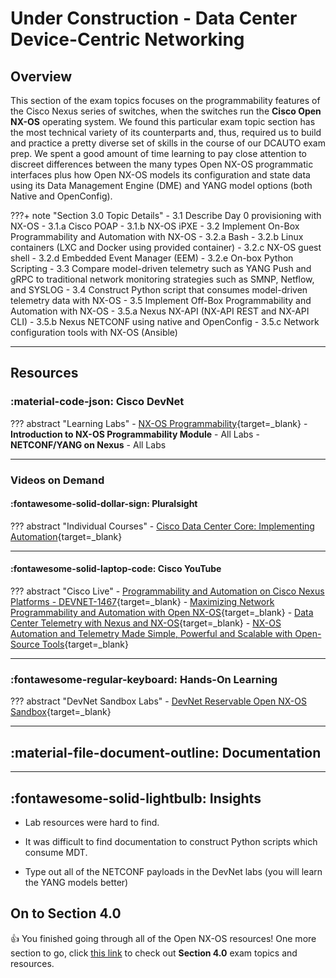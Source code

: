 # Under Construction - Data Center Device-Centric Networking

## Overview

This section of the exam topics focuses on the programmability features of the Cisco Nexus series of switches, when the switches run the **Cisco Open NX-OS** operating system.  We found this particular exam topic section has the most technical variety of its counterparts and, thus, required us to build and practice a pretty diverse set of skills in the course of our DCAUTO exam prep.  We spent a good amount of time learning to pay close attention to discreet differences between the many types Open NX-OS programmatic interfaces plus how Open NX-OS models its configuration and state data using its Data Management Engine (DME) and YANG model options (both Native and OpenConfig).

???+ note "Section 3.0 Topic Details"
    - 3.1 Describe Day 0 provisioning with NX-OS
        - 3.1.a Cisco POAP
        - 3.1.b NX-OS iPXE
    - 3.2 Implement On-Box Programmability and Automation with NX-OS
        - 3.2.a Bash
        - 3.2.b Linux containers (LXC and Docker using provided container)
        - 3.2.c NX-OS guest shell
        - 3.2.d Embedded Event Manager (EEM)
        - 3.2.e On-box Python Scripting
    - 3.3 Compare model-driven telemetry such as YANG Push and gRPC to traditional network monitoring strategies such as SMNP, Netflow, and SYSLOG
    - 3.4 Construct Python script that consumes model-driven telemetry data with NX-OS
    - 3.5 Implement Off-Box Programmability and Automation with NX-OS
        - 3.5.a Nexus NX-API (NX-API REST and NX-API CLI)
        - 3.5.b Nexus NETCONF using native and OpenConfig
        - 3.5.c Network configuration tools with NX-OS (Ansible)

---

## Resources

### :material-code-json: Cisco DevNet

??? abstract "Learning Labs"
    - [NX-OS Programmability](https://developer.cisco.com/learning/tracks/nxos-programmability "NX-OS Programmability Learning Path"){target=_blank}
        - **Introduction to NX-OS Programmability Module** - All Labs
        - **NETCONF/YANG on Nexus** - All Labs

---

### Videos on Demand

#### :fontawesome-solid-dollar-sign: Pluralsight

??? abstract "Individual Courses"
    - [Cisco Data Center Core: Implementing Automation](https://www.pluralsight.com/courses/cisco-data-center-core-implementing-automation "Cisco Data Center Core: Implementing Automation"){target=_blank}

---

#### :fontawesome-solid-laptop-code: Cisco YouTube

??? abstract "Cisco Live"
    - [Programmability and Automation on Cisco Nexus Platforms - DEVNET-1467](https://www.ciscolive.com/global/on-demand-library.html?#/session/1511296148544001AtHE "Programmability and Automation on Cisco Nexus Platforms - DEVNET-1467"){target=_blank}
    - [Maximizing Network Programmability and Automation with Open NX-OS](https://www.ciscolive.com/global/on-demand-library.html?#/session/1509501635501001PcDT "Maximizing Network Programmability and Automation with Open NX-OS"){target=_blank}
    - [Data Center Telemetry with Nexus and NX-OS](https://www.ciscolive.com/global/on-demand-library.html?#/session/1517500106507001F3Ph "Data Center Telemetry with Nexus and NX-OS"){target=_blank}
    - [NX-OS Automation and Telemetry Made Simple, Powerful and Scalable with Open-Source Tools](https://www.ciscolive.com/global/on-demand-library.html?#/session/1542224312195001r70N "NX-OS Automation and Telemetry Made Simple, Powerful and Scalable with Open-Source Tools"){target=_blank}

---

### :fontawesome-regular-keyboard: Hands-On Learning

??? abstract "DevNet Sandbox Labs"
    - [DevNet Reservable Open NX-OS Sandbox](https://devnetsandbox.cisco.com/RM/Diagram/Index/0e22761d-f813-415d-a557-24fa0e17ab50?diagramType=Topology "DevNet Reservable Open NX-OS Sandbox"){target=_blank}

---

## :material-file-document-outline: Documentation

---

## :fontawesome-solid-lightbulb: Insights

- Lab resources were hard to find.

- It was difficult to find documentation to construct Python scripts which consume MDT.

- Type out all of the NETCONF payloads in the DevNet labs (you will learn the YANG models better)

## On to Section 4.0

:thumbsup:  You finished going through all of the Open NX-OS resources!  One more section to go, click [this link](section_4.md "Section 4.0") to check out **Section 4.0** exam topics and resources.
